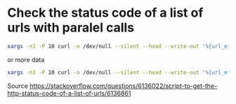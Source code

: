 # Check the status code of a list of urls with paralel calls

```bash
xargs -n1 -P 10 curl -o /dev/null --silent --head --write-out '%{url_effective}: %{http_code}\n' < url.lst
```

or more data

```bash
xargs -n1 -P 10 curl -o /dev/null --silent --head --write-out '%{url_effective};%{http_code};%{time_total};%{time_namelookup};%{time_connect};%{size_download};%{speed_download}\n' < url.lst | tee results.csv
```



Source 
https://stackoverflow.com/questions/6136022/script-to-get-the-http-status-code-of-a-list-of-urls/6136861
